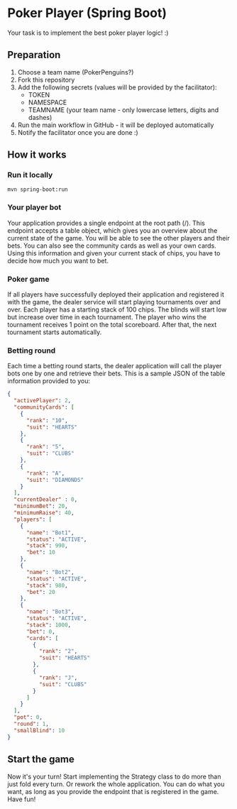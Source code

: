 # Poker Player (Spring Boot)

Your task is to implement the best poker player logic! :)

## Preparation
1. Choose a team name (PokerPenguins?)
2. Fork this repository
3. Add the following secrets (values will be provided by the facilitator):
   * TOKEN
   * NAMESPACE
   * TEAMNAME (your team name - only lowercase letters, digits and dashes)
4. Run the main workflow in GitHub - it will be deployed automatically
5. Notify the facilitator once you are done :)


## How it works
### Run it locally
```mvn spring-boot:run```

### Your player bot
Your application provides a single endpoint at the root path (/).
This endpoint accepts a table object, which gives you an overview about the
current state of the game.
You will be able to see the other players and their bets. You can also see
the community cards as well as your own cards. Using this information and given
your current stack of chips, you have to decide how much you want to bet.

### Poker game
If all players have successfully deployed their application and registered it
with the game, the dealer service will start playing tournaments over and over.
Each player has a starting stack of 100 chips. The blinds will start low but increase over time in each tournament.
The player who wins the tournament receives 1 point on the total scoreboard.
After that, the next tournament starts automatically.

### Betting round
Each time a betting round starts, the dealer application will call the player bots one by one and
retrieve their bets. This is a sample JSON of the table information provided to you:
```json
{
  "activePlayer": 2,
  "communityCards": [
    {
      "rank": "10",
      "suit": "HEARTS"
    },
    {
      "rank": "5",
      "suit": "CLUBS"
    },
    {
      "rank": "A",
      "suit": "DIAMONDS"
    }
  ],
  "currentDealer" : 0,
  "minimumBet": 20,
  "minimumRaise": 40,
  "players": [
    {
      "name": "Bot1",
      "status": "ACTIVE",
      "stack": 990,
      "bet": 10
    },
    {
      "name": "Bot2",
      "status": "ACTIVE",
      "stack": 980,
      "bet": 20
    },
    {
      "name": "Bot3",
      "status": "ACTIVE",
      "stack": 1000,
      "bet": 0,
      "cards": [
        {
          "rank": "2",
          "suit": "HEARTS"
        },
        {
          "rank": "J",
          "suit": "CLUBS"
        }
      ]
    }
  ],
  "pot": 0,
  "round": 1,
  "smallBlind": 10
}
```
## Start the game
Now it's your turn! Start implementing the Strategy class to do more than just fold every turn.
Or rework the whole application. You can do what you want, as long as you provide the endpoint that is registered in the game.
Have fun!